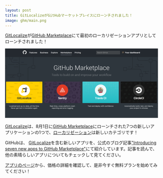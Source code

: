 ```yaml
---
layout: post
title: GitLocalizeがGitHubマーケットプレイスにローンチされました！
image: ghm/main.png
---
```


[GitLocalize](https://github.com/marketplace/gitlocalize)が[GitHub Marketplace](https://github.com/marketplace)にて最初のローカリゼーションアプリとしてローンチされました！

![GitHub Marketplace top page](/img/ghm/main.png)

[GitLocalize](https://gitlocalize.com)は、8月1日に[GitHub Marketplace](https://github.com/marketplace)にローンチされた7つの新しいアプリケーションの1つで、[ローカリゼーション](https://github.com/marketplace/category/localization)は新しいカテゴリです！

GitHubは、 [GitLocalize](https://gitlocalize.com)を含む新しいアプリを、公式のブログ記事["Introducing seven new apps to GitHub Marketplace"](https://github.com/blog/2411-introducing-seven-new-apps-to-github-marketplace)にて紹介しています。記事を読んで、他の素晴らしいアプリについてもチェックして見てください。

[アプリのページ](https://github.com/marketplace/gitlocalize)から、価格の詳細を確認して、是非今すぐ無料プランを始めてみてください！
